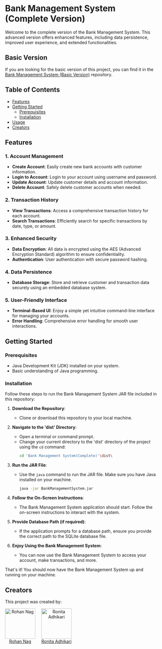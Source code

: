 # Bank Management System (Complete Version)

Welcome to the complete version of the Bank Management System. This advanced version offers enhanced features, including data persistence, improved user experience, and extended functionalities.

## Basic Version

If you are looking for the basic version of this project, you can find it in the [Bank Management System (Basic Version)](link-to-basic-version-repo) repository.

## Table of Contents

- [Features](#features)
- [Getting Started](#getting-started)
  - [Prerequisites](#prerequisites)
  - [Installation](#installation)
- [Usage](#usage)
- [Creators](#creators)

## Features

### 1. **Account Management**
   - **Create Account**: Easily create new bank accounts with customer information.
   - **Login to Account**: Login to your account using username and password.
   - **Update Account**: Update customer details and account information.
   - **Delete Account**: Safely delete customer accounts when needed.

### 2. **Transaction History**
   - **View Transactions**: Access a comprehensive transaction history for each account.
   - **Search Transactions**: Efficiently search for specific transactions by date, type, or amount.

### 3. **Enhanced Security**
   - **Data Encryption**: All data is encrypted using the AES (Advanced Encryption Standard) algorithm to ensure confidentiality.
   - **Authentication**: User authentication with secure password hashing.


### 4. **Data Persistence**
   - **Database Storage**: Store and retrieve customer and transaction data securely using an embedded database system.

### 5. **User-Friendly Interface**
   - **Terminal-Based UI**: Enjoy a simple yet intuitive command-line interface for managing your accounts.
   - **Error Handling**: Comprehensive error handling for smooth user interactions.


## Getting Started

### Prerequisites

- Java Development Kit (JDK) installed on your system.
- Basic understanding of Java programming.

### Installation

Follow these steps to run the Bank Management System JAR file included in this repository:

1. **Download the Repository**:
   - Clone or download this repository to your local machine.

2. **Navigate to the 'dist' Directory**:
   - Open a terminal or command prompt.
   - Change your current directory to the 'dist' directory of the project using the `cd` command:
     ```sh
     cd 'Bank Management System(Complete)'\dist\
     ```

3. **Run the JAR File**:
   - Use the `java` command to run the JAR file. Make sure you have Java installed on your machine.
     ```sh
     java -jar BankManagementSystem.jar
     ```

4. **Follow the On-Screen Instructions**:
   - The Bank Management System application should start. Follow the on-screen instructions to interact with the system.

5. **Provide Database Path (if required)**:
   - If the application prompts for a database path, ensure you provide the correct path to the SQLite database file.

6. **Enjoy Using the Bank Management System**:
   - You can now use the Bank Management System to access your account, make transactions, and more.

That's it! You should now have the Bank Management System up and running on your machine.

## Creators

This project was created by:

<div style="display:flex; justify-content:left; align-items:center; text-align:center;">
   <div style="text-align:center; margin-right:20px;">
      <img src="https://onedrive.live.com/embed?resid=8B8A72DBCDA64182%21112061&authkey=%21AOyHtHLWLIbFqSw&width=256" alt="Rohan Nag" width="100" height="100">
      <br>
      <a href="https://github.com/nagrohan579">Rohan Nag</a>
   </div>
   <div style="text-align:center;">
      <img src="https://onedrive.live.com/embed?resid=8B8A72DBCDA64182%21112062&authkey=%21AKyrrRemQ8zBS9w&width=256" alt="Ronita Adhikari" width="100" height="100">
      <br>
      <a href="https://github.com/ronitaadhikari">Ronita Adhikari</a>
   </div>
</div>
